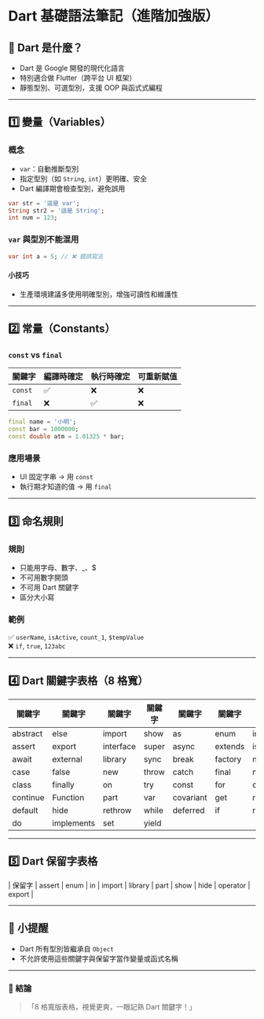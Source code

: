 
# Dart 基礎語法筆記（進階加強版）

## 🌟 Dart 是什麼？

- Dart 是 Google 開發的現代化語言
- 特別適合做 Flutter（跨平台 UI 框架）
- 靜態型別、可選型別，支援 OOP 與函式式編程

---

## 1️⃣ 變量（Variables）

### 概念

- `var`：自動推斷型別
- 指定型別（如 `String`, `int`）更明確、安全
- Dart 編譯期會檢查型別，避免誤用

```dart
var str = '這是 var';
String str2 = '這是 String';
int num = 123;
```

### `var` 與型別不能混用

```dart
var int a = 5; // ❌ 錯誤寫法
```

#### 小技巧

- 生產環境建議多使用明確型別，增強可讀性和維護性

---

## 2️⃣ 常量（Constants）

### `const` vs `final`

| 關鍵字 | 編譯時確定 | 執行時確定 | 可重新賦值 |
|-----------|-----------|-----------|---------|
| `const` | ✅ | ❌ | ❌ |
| `final` | ❌ | ✅ | ❌ |

```dart
final name = '小明';
const bar = 1000000;
const double atm = 1.01325 * bar;
```

### 應用場景

- UI 固定字串 → 用 `const`
- 執行期才知道的值 → 用 `final`

---

## 3️⃣ 命名規則

### 規則

- 只能用字母、數字、_、$
- 不可用數字開頭
- 不可用 Dart 關鍵字
- 區分大小寫

### 範例

✅ `userName`, `isActive`, `count_1`, `$tempValue`  
❌ `if`, `true`, `123abc`

---

## 4️⃣ Dart 關鍵字表格（8 格寬）

| 關鍵字    | 關鍵字  | 關鍵字  | 關鍵字  | 關鍵字  | 關鍵字  | 關鍵字  | 關鍵字  |
|-----------|-----------|-----------|-----------|-----------|-----------|-----------|-----------|
| abstract  | else     | import   | show    | as      | enum    | in      | static |
| assert    | export   | interface| super  | async   | extends | is     | switch |
| await     | external | library  | sync   | break   | factory | mixin | this  |
| case      | false    | new      | throw  | catch   | final   | null  | true  |
| class     | finally  | on       | try    | const   | for     | operator | typedef |
| continue  | Function | part     | var    | covariant | get   | required | void  |
| default   | hide     | rethrow  | while | deferred | if    | return | with  |
| do        | implements| set     | yield |         |       |       |      |

---

## 5️⃣ Dart 保留字表格

| 保留字  | assert    | enum      | in        | import    | library   | part      | show      | hide      | operator  | export    |

---

## 🧠 小提醒

- Dart 所有型別皆繼承自 `Object`
- 不允許使用這些關鍵字與保留字當作變量或函式名稱

---

### 💬 結論

> 「8 格寬版表格，視覺更爽，一眼記熟 Dart 關鍵字！」
